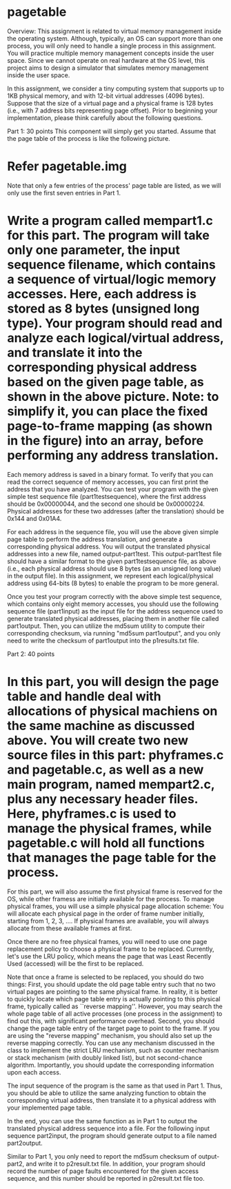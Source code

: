 # pagetable

Overview:
This assignment is related to virtual memory management inside the operating system. Although, typically, an OS can support more than one process, you will only need to handle a single process in this assignment. You will practice multiple memory management concepts inside the user space. Since we cannot operate on real hardware at the OS level, this project aims to design a simulator that simulates memory management inside the user space.


In this assignment, we consider a tiny computing system that supports up to 1KB physical memory, and with 12-bit virtual addresses (4096 bytes). Suppose that the size of a virtual page and a physical frame is 128 bytes (i.e., with 7 address bits representing page offset). Prior to beginning your implementation, please think carefully about the following questions.


Part 1: 30 points
This component will simply get you started. Assume that the page table of the process is like the following picture.

# Refer pagetable.img


Note that only a few entries of the process' page table are listed, as we will only use the first seven entries in Part 1.

 # Write a program called mempart1.c for this part. The program will take only one parameter, the input sequence filename, which contains a sequence of virtual/logic memory accesses. Here, each address is stored as 8 bytes (unsigned long type). Your program should read and analyze each logical/virtual address, and translate it into the corresponding physical address based on the given page table, as shown in the above picture. Note: to simplify it, you can place the fixed page-to-frame mapping (as shown in the figure) into an array, before performing any address translation.

Each memory address is saved in a binary format. To verify that you can read the correct sequence of memory accesses, you can first print the address that you have analyzed. You can test your program with the given simple test sequence file (part1testsequence), where the first address should be 0x00000044, and the second one should be 0x00000224. Physical addresses for these two addresses (after the translation) should be 0x144 and 0x01A4.

For each address in the sequence file, you will use the above given simple page table to perform the address translation, and generate a corresponding physical address. You will output the translated physical addresses into a new file, named output-part1test. This output-part1test file should have a similar format to the given part1testsequence file, as above (i.e., each physical address should use 8 bytes (as an unsigned long value) in the output file). In this assignment, we represent each logical/physical address using 64-bits (8 bytes) to enable the program to be more general.

Once you test your program correctly with the above simple test sequence, which contains only eight memory accesses, you should use the following sequence file (part1input) as the input file for the address sequence used to generate translated physical addresses, placing them in another file called part1output. Then, you can utilize the md5sum utility to compute their corresponding checksum, via running "md5sum part1output", and you only need to write the checksum of part1output into the p1results.txt file.


Part 2: 40 points

# In this part, you will design the page table and handle deal with allocations of physical machiens on the same machine as discussed above. You will create two new source files in this part: phyframes.c and pagetable.c, as well as a new main program, named mempart2.c, plus any necessary header files. Here, phyframes.c is used to manage the physical frames, while pagetable.c will hold all functions that manages the page table for the process.

For this part, we will also assume the first physical frame is reserved for the OS, while other framess are initially available for the process. To manage physical frames, you will use a simple physical page allocation scheme:
You will allocate each physical page in the order of frame number initially, starting from 1, 2, 3, .... If physical frames are available, you will always allocate from these available frames at first.

Once there are no free physical frames, you will need to use one page replacement policy to choose a physical frame to be replaced. Currently, let's use the LRU policy, which means the page that was Least Recently Used (accessed) will be the first to be replaced.

Note that once a frame is selected to be replaced, you should do two things:
First, you should update the old page table entry such that no two virtual pages are pointing to the same physical frame. In reality, it is better to quickly locate which page table entry is actually pointing to this physical frame, typically called as ``reverse mapping''. However, you may search the whole page table of all active processes (one process in the assignment) to find out this, with significant performance overhead.
Second, you should change the page table entry of the target page to point to the frame. If you are using the "reverse mapping" mechanism, you should also set up the reverse mapping correctly.
You can use any mechanism discussed in the class to implement the strict LRU mechanism, such as counter mechanism or stack mechanism (with doubly linked list), but not second-chance algorithm. Importantly, you should update the corresponding information upon each access.

The input sequence of the program is the same as that used in Part 1. Thus, you should be able to utilize the same analyzing function to obtain the corresponding virtual address, then translate it to a physical address with your implemented page table.

In the end, you can use the same function as in Part 1 to output the translated physical address sequence into a file. For the following input sequence part2input, the program should generate output to a file named part2output.

Similar to Part 1, you only need to report the md5sum checksum of output-part2, and write it to p2result.txt file. In addition, your program should record the number of page faults encountered for the given access sequence, and this number should be reported in p2result.txt file too.
